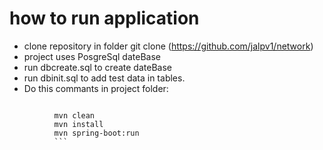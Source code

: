 # how to run application
* clone repository in folder git clone (https://github.com/jalpv1/network)
* project uses PosgreSql dateBase
* run dbcreate.sql to create dateBase
* run dbinit.sql to add test data in tables.
* Do this commants in project folder:
```

          mvn clean
          mvn install
          mvn spring-boot:run
          ```

